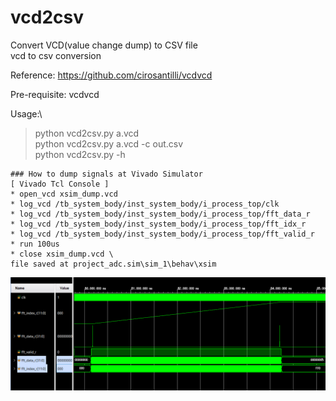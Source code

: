 # vcd2csv
Convert VCD(value change dump) to CSV file\
vcd to csv conversion

Reference: https://github.com/cirosantilli/vcdvcd

Pre-requisite: vcdvcd

Usage:\
> python vcd2csv.py a.vcd\
> python vcd2csv.py a.vcd -c out.csv\
> python vcd2csv.py -h

    ### How to dump signals at Vivado Simulator
    [ Vivado Tcl Console ]
    * open_vcd xsim_dump.vcd
    * log_vcd /tb_system_body/inst_system_body/i_process_top/clk
    * log_vcd /tb_system_body/inst_system_body/i_process_top/fft_data_r
    * log_vcd /tb_system_body/inst_system_body/i_process_top/fft_idx_r
    * log_vcd /tb_system_body/inst_system_body/i_process_top/fft_valid_r
    * run 100us
    * close xsim_dump.vcd \
    file saved at project_adc.sim\sim_1\behav\xsim
        
![fft](fft.png "FFT")
